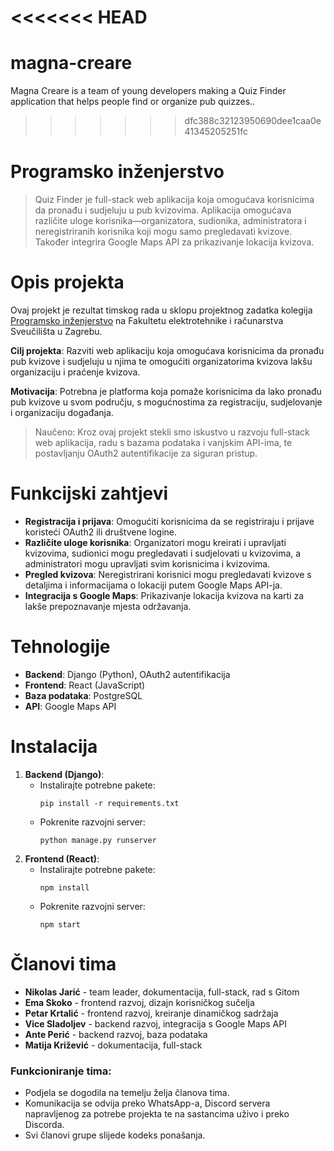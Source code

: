 <<<<<<< HEAD
=======
# magna-creare
Magna Creare is a team of young developers making a Quiz Finder application that helps people find or organize pub quizzes..

>>>>>>> dfc388c32123950690dee1caa0e41345205251fc
# Programsko inženjerstvo

> Quiz Finder je full-stack web aplikacija koja omogućava korisnicima da pronađu i sudjeluju u pub kvizovima. Aplikacija omogućava različite uloge korisnika—organizatora, sudionika, administratora i neregistriranih korisnika koji mogu samo pregledavati kvizove. Također integrira Google Maps API za prikazivanje lokacija kvizova.

# Opis projekta
Ovaj projekt je rezultat timskog rada u sklopu projektnog zadatka kolegija [Programsko inženjerstvo](https://www.fer.unizg.hr/predmet/proinz) na Fakultetu elektrotehnike i računarstva Sveučilišta u Zagrebu. 

**Cilj projekta**: Razviti web aplikaciju koja omogućava korisnicima da pronađu pub kvizove i sudjeluju u njima te omogućiti organizatorima kvizova lakšu organizaciju i praćenje kvizova.

**Motivacija**: Potrebna je platforma koja pomaže korisnicima da lako pronađu pub kvizove u svom području, s mogućnostima za registraciju, sudjelovanje i organizaciju događanja. 

> Naučeno: Kroz ovaj projekt stekli smo iskustvo u razvoju full-stack web aplikacija, radu s bazama podataka i vanjskim API-ima, te postavljanju OAuth2 autentifikacije za siguran pristup.

# Funkcijski zahtjevi
- **Registracija i prijava**: Omogućiti korisnicima da se registriraju i prijave koristeći OAuth2 ili društvene logine.
- **Različite uloge korisnika**: Organizatori mogu kreirati i upravljati kvizovima, sudionici mogu pregledavati i sudjelovati u kvizovima, a administratori mogu upravljati svim korisnicima i kvizovima.
- **Pregled kvizova**: Neregistrirani korisnici mogu pregledavati kvizove s detaljima i informacijama o lokaciji putem Google Maps API-ja.
- **Integracija s Google Maps**: Prikazivanje lokacija kvizova na karti za lakše prepoznavanje mjesta održavanja.

# Tehnologije
- **Backend**: Django (Python), OAuth2 autentifikacija
- **Frontend**: React (JavaScript)
- **Baza podataka**: PostgreSQL
- **API**: Google Maps API

# Instalacija
1. **Backend (Django)**:
   - Instalirajte potrebne pakete:  
     ```
     pip install -r requirements.txt
     ```
   - Pokrenite razvojni server:  
     ```
     python manage.py runserver
     ```
2. **Frontend (React)**:
   - Instalirajte potrebne pakete:  
     ```
     npm install
     ```
   - Pokrenite razvojni server:  
     ```
     npm start
     ```

# Članovi tima
- **Nikolas Jarić** - team leader, dokumentacija, full-stack, rad s Gitom
- **Ema Skoko** - frontend razvoj, dizajn korisničkog sučelja
- **Petar Krtalić** - frontend razvoj, kreiranje dinamičkog sadržaja
- **Vice Sladoljev** - backend razvoj, integracija s Google Maps API
- **Ante Perić** - backend razvoj, baza podataka
- **Matija Križević** - dokumentacija, full-stack


### Funkcioniranje tima:
- Podjela se dogodila na temelju želja članova tima.
- Komunikacija se odvija preko WhatsApp-a, Discord servera napravljenog za potrebe projekta te na sastancima uživo i preko Discorda.
- Svi članovi grupe slijede kodeks ponašanja.

